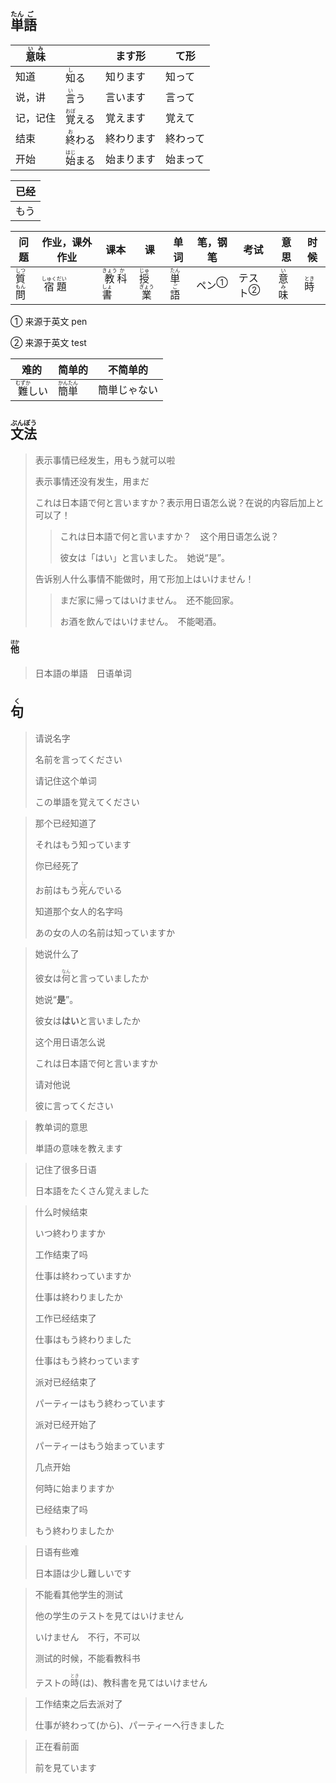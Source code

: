 ## <ruby>単<rt>たん</rt>語<rt>ご</rt></ruby>

| <ruby>意<rt>い</rt>味<rt>み</rt></ruby> |                             | ます形   | て形   |
| ----------------------------------- | --------------------------- | ----- | ---- |
| 知道                                  | <ruby>知<rt>し</rt>る</ruby>   | 知ります  | 知って  |
| 说，讲                                 | <ruby>言<rt>い</rt>う</ruby>   | 言います  | 言って  |
| 记，记住                                | <ruby>覚<rt>おぼ</rt>える</ruby> | 覚えます  | 覚えて  |
| 结束                                  | <ruby>終<rt>お</rt>わる</ruby>  | 終わります | 終わって |
| 开始                                  | <ruby>始<rt>はじ</rt>まる</ruby> | 始まります | 始まって |

| 已经  |
| --- |
| もう  |

| 问题                                    | 作业，课外作业                                | 课本                                                | 课                                      | 单词                                   | 笔，钢笔                  | 考试                     | 意思                                  | 时候                        |
| ------------------------------------- | -------------------------------------- | ------------------------------------------------- | -------------------------------------- | ------------------------------------ | --------------------- | ---------------------- | ----------------------------------- | ------------------------- |
| <ruby>質<rt>しつ</rt>問<rt>もん</rt></ruby> | <ruby>宿<rt>しゅく</rt>題<rt>だい</rt></ruby> | <ruby>教<rt>きょう</rt>科<rt>か</rt>書<rt>しょ</rt></ruby> | <ruby>授<rt>じゅ</rt>業<rt>ぎょう</rt></ruby> | <ruby>単<rt>たん</rt>語<rt>ご</rt></ruby> | <a>ペン</a><sup>①</sup> | <a>テスト</a><sup>②</sup> | <ruby>意<rt>い</rt>味<rt>み</rt></ruby> | <ruby>時<rt>とき</rt></ruby> |

① 来源于英文 pen

② 来源于英文 test

| 难的                           | 简单的                                   | 不简单的   |
| ---------------------------- | ------------------------------------- | ------ |
| <ruby>難<rt>むずか</rt>しい</ruby> | <ruby>簡<rt>かん</rt>単<rt>たん</rt></ruby> | 簡単じゃない |

## <ruby>文<rt>ぶん</rt>法<rt>ぽう</rt></ruby>

> 表示事情已经发生，用もう就可以啦
> 
> 表示事情还没有发生，用まだ
> 
> これは日本語で何と言いますか？表示用日语怎么说？在说的内容后加上と可以了！
> 
> > これは日本語で何と言いますか？　这个用日语怎么说？
> > 
> > 彼女は「はい」と言いました。　她说“是”。
> 
> 告诉别人什么事情不能做时，用て形加上はいけません！
> 
> > まだ家に帰ってはいけません。　还不能回家。
> > 
> > お酒を飲んではいけません。　不能喝酒。

#### <ruby>他<rt>ほか</rt></ruby>

> 日本語の単語　日语单词

## <ruby>句<rt>く</rt></ruby>

> 请说名字
> 
> 名前を言ってください
> 
> 请记住这个单词
> 
> この単語を覚えてください

> 那个已经知道了
> 
> それはもう知っています
> 
> 你已经死了
> 
> お前はもう<ruby>死<rt>し</rt></ruby>んでいる
> 
> 知道那个女人的名字吗
> 
> あの女の人の名前は知っていますか

> 她说什么了
> 
> 彼女は<ruby>何<rt>なん</rt></ruby>と言っていましたか
> 
> 她说“**是**”。
> 
> 彼女は**はい**と言いましたか
> 
> 这个用日语怎么说
> 
> これは日本語で何と言いますか
> 
> 请对他说
> 
> 彼に言ってください

> 教单词的意思
> 
> 単語の意味を教えます

> 记住了很多日语
> 
> 日本語をたくさん覚えました

> 什么时候结束
> 
> いつ終わりますか
> 
> 工作结束了吗
> 
> 仕事は終わっていますか
> 
> 仕事は終わりましたか
> 
> 工作已经结束了
> 
> 仕事はもう終わりました
> 
> 仕事はもう終わっています
> 
> 派对已经结束了
> 
> パーティーはもう終わっています
> 
> 派对已经开始了
> 
> パーティーはもう始まっています
> 
> 几点开始
> 
> 何時に始まりますか
> 
> 已经结束了吗
> 
> もう終わりましたか

> 日语有些难
> 
> 日本語は少し難しいです

> 不能看其他学生的测试
> 
> 他の学生のテストを見てはいけません
> 
> いけません　不行，不可以
> 
> 测试的时候，不能看教科书
> 
> テストの<ruby>時<rt>とき</rt></ruby>(は)、教科書を見てはいけません

> 工作结束之后去派对了
> 
> 仕事が終わって(から)、パーティーへ行きました

> 正在看前面
> 
> 前を見ています
